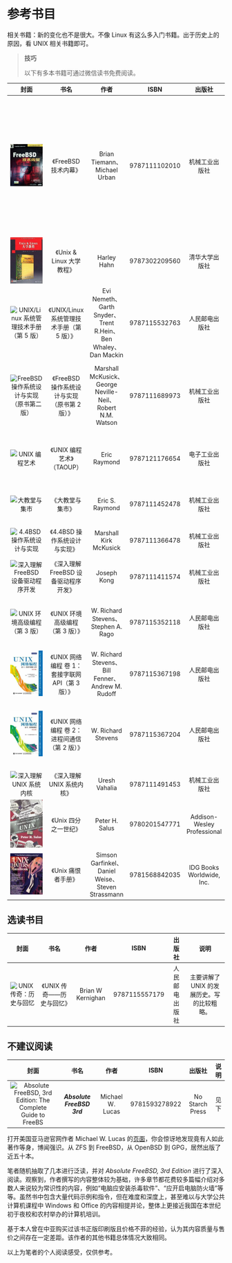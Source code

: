 # 参考书目

相关书籍：新的变化也不是很大。不像 Linux 有这么多入门书籍。出于历史上的原因，看 UNIX 相关书籍即可。


> **技巧**
>
> 以下有多本书籍可通过微信读书免费阅读。


| 封面 | 书名 | 作者 | ISBN | 出版社 | 说明 |
| :---: | :---: | :---: | :---: | :---: | :---: |
|![FreeBSD 技术内幕](../.gitbook/assets/Unleashed.png) | 《FreeBSD 技术内幕》 | Brian Tiemann、Michael Urban | 9787111102010 | 机械工业出版社 |  2002 年的书，居然还能用。你该说 BSD 没有发展，还是该说他稳定？本书推荐选读第 1、4、8、9、10、11、12、13 章|
| ![Unix & Linux 大学教程](../.gitbook/assets/unix3.png) | 《Unix & Linux 大学教程》 | Harley Hahn | 9787302209560 | 清华大学出版社 | 命令行基础 |
| ![UNIX/Linux 系统管理技术手册（第 5 版）](../.gitbook/assets/unix4.png) | 《UNIX/Linux 系统管理技术手册（第 5 版）》 | Evi Nemeth、Garth Snyder、Trent R.Hein、Ben Whaley、Dan Mackin | 9787115532763 | 人民邮电出版社 |命令行进阶与 UNIX 基础 |
| ![FreeBSD 操作系统设计与实现（原书第二版）](../.gitbook/assets/freebsd2rd.png) | 《FreeBSD 操作系统设计与实现（原书第 2 版）》 | Marshall McKusick、George Neville-Neil、Robert N.M. Watson | 9787111689973 | 机械工业出版社 |  主要讲解了内核。轻型纸，居然还有几个章节要自己在网络自己下载？ |
| ![UNIX 编程艺术](../.gitbook/assets/s11345267.png) | 《UNIX 编程艺术》（TAOUP） | Eric Raymond | 9787121176654 | 电子工业出版社 | 主要讲解了 UNIX 的设计哲学与软件工程理论。 |
| ![大教堂与集市](../.gitbook/assets/dajiaotang.png) | 《大教堂与集市》 | Eric S. Raymond | 9787111452478 | 机械工业出版社 | 主要介绍了开源运动的发展史。 |
| ![4.4BSD 操作系统设计与实现](../.gitbook/assets/4BSD.png) | 《4.4BSD 操作系统设计与实现》 | Marshall Kirk McKusick | 9787111366478 | 机械工业出版社 | 4.4BSD 操作系统设计与实现 |
| ![深入理解 FreeBSD 设备驱动程序开发](../.gitbook/assets/qudong.png) | 《深入理解 FreeBSD 设备驱动程序开发》 | Joseph Kong | 9787111411574 | 机械工业出版社 |  FreeBSD 设备驱动程序开发 |
| ![UNIX 环境高级编程（第 3 版）](../.gitbook/assets/unix.png) | 《UNIX 环境高级编程（第 3 版）》 | W. Richard Stevens、Stephen A. Rago | 9787115352118 | 人民邮电出版社 |  深入了解驱动 UNIX 内核的编程接口的实用知识 |
| ![UNIX 网络编程 卷 1：套接字联网 API（第 3 版）](../.gitbook/assets/unix1.png) | 《UNIX 网络编程 卷 1：套接字联网 API（第 3 版）》 | W. Richard Stevens、Bill Fenner、Andrew M. Rudoff | 9787115367198 | 人民邮电出版社 | 如何使用套接字 API 进行网络编程 |
| ![UNIX 网络编程 卷 2：进程间通信（第 2 版）](../.gitbook/assets/unix2.png) | 《UNIX 网络编程 卷 2：进程间通信（第 2 版）》 | W. Richard Stevens | 9787115367204 | 人民邮电出版社 | 深入了解各种进程间通信形式。**这书原作者没出第 3 版，不用再找了** |
| ![深入理解 UNIX 系统内核](../.gitbook/assets/unixinternals.png) | 《深入理解 UNIX 系统内核》 | Uresh Vahalia | 9787111491453 | 机械工业出版社 | UNIX 内核基础 |
| ![Unix 四分之一世纪](../.gitbook/assets/unix25.png) | 《Unix 四分之一世纪》|  Peter H. Salus | 9780201547771| Addison-Wesley Professional | 历史书，中译本在[此](https://freebsd.gitbook.io/unix-er-shi-wu-nian) |
| ![Unix 痛恨者手册](../.gitbook/assets/unixno.png) | 《Unix 痛恨者手册》 | Simson Garfinkel、Daniel Weise、Steven Strassmann | 9781568842035 |  IDG Books Worldwide, Inc. |  历史书，中译本在[此](https://book.bsdcn.org/unix-tong-hen-zhe-shou-ce) |


## 选读书目

| 封面 | 书名 | 作者 | ISBN | 出版社 |说明 |
| :---: | :---: | :---: | :---: | :---: | :---: |
| ![UNIX 传奇：历史与回忆](../.gitbook/assets/unixchuanqi.png) | 《UNIX 传奇——历史与回忆》 | Brian W Kernighan | 9787115557179 | 人民邮电出版社 | 主要讲解了 UNIX 的发展历史。写的比较粗略。 |


## 不建议阅读

|封面 | 书名 | 作者 | ISBN | 出版社 |说明 |
| :---: | :---: | :---: | :---: | :---: | :---: |
| ![Absolute FreeBSD, 3rd Edition: The Complete Guide to FreeBS](../.gitbook/assets/AbsoluteBSD.png) | ***Absolute FreeBSD 3rd*** | Michael W. Lucas | 9781593278922 | No Starch Press |见下 |

打开美国亚马逊官网作者 Michael W. Lucas 的[页面](https://www.amazon.com/stores/Michael-W.-Lucas/author/B004MNWSFG?language=zh_TW&ref=ap_rdr&isDramIntegrated=true&shoppingPortalEnabled=true)，你会惊讶地发现竟有人如此著作等身，博闻强识。从 ZFS 到 FreeBSD，从 OpenBSD 到 GPG，居然出版了近五十本。

笔者随机抽取了几本进行泛读，并对 *Absolute FreeBSD, 3rd Edition* 进行了深入阅读。观察到，作者撰写的内容整体较为基础，许多章节都花费较多篇幅介绍对多数人来说较为常识性的内容，例如“电脑应安装杀毒软件”、“应开启电脑防火墙”等等。虽然书中包含大量代码示例和指令，但在难度和深度上，甚至难以与大学公共计算机课程中 Windows 和 Office 的内容相提并论，整体上更接近我国在本世纪初于夜校和农村举办的计算机培训。

基于本人曾在中亚购买过该书正版印刷版且价格不菲的经验，认为其内容质量与售价之间存在一定差距。该作者的其他书籍总体情况大致相同。

以上为笔者的个人阅读感受，仅供参考。


